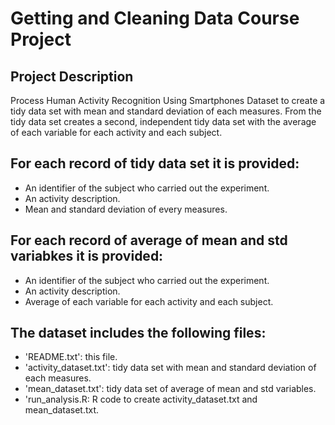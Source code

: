 # Getting and Cleaning Data Course Project

## Project Description

Process Human Activity Recognition Using Smartphones Dataset to create a
tidy data set with mean and standard deviation of each measures. From
the tidy data set creates a second, independent tidy data set with the average of each variable for each activity and each subject. 

## For each record of tidy data set it is provided:

- An identifier of the subject who carried out the experiment.
- An activity description.
- Mean and standard deviation of every measures.

## For each record of average of mean and std variabkes it is provided:

- An identifier of the subject who carried out the experiment.
- An activity description.
- Average of each variable for each activity and each subject.

## The dataset includes the following files:

- 'README.txt': this file.
- 'activity_dataset.txt': tidy data set with mean and standard deviation of each measures.
- 'mean_dataset.txt': tidy data set of average of mean and std variables.
- 'run_analysis.R: R code to create activity_dataset.txt and mean_dataset.txt.
